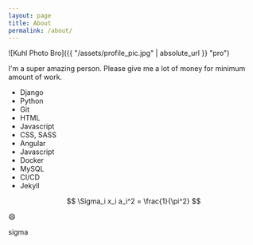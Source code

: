 ```yaml
---
layout: page
title: About
permalink: /about/
---
```


![Kuhl Photo Bro]({{ "/assets/profile_pic.jpg" | absolute_url }} "pro")

I'm a super amazing person. Please give me a lot of money for minimum amount of work.

- Django
- Python
- Git
- HTML
- Javascript
- CSS, SASS
- Angular
- Javascript
- Docker
- MySQL
- CI/CD
- Jekyll

$$ \Sigma_i x_i a_i^2 = \frac{1}{\pi^2} $$

:smile:


sigma